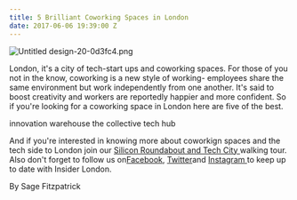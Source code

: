 ```yaml
---
title: 5 Brilliant Coworking Spaces in London
date: 2017-06-06 19:39:00 Z
---
```


![Untitled design-20-0d3fc4.png](/uploads/Untitled%20design-20-0d3fc4.png)

London, it's a city of tech-start ups and coworking spaces. For those of you not in the know, coworking is a new style of working- employees share the same environment but work independently from one another. It's said to boost creativity and workers are reportedly happier and more confident. So if you're looking for a coworking space in London here are five of the best.

innovation warehouse
the collective
tech hub

And if you're interested in knowing more about coworkign spaces and the tech side to London join our [Silicon Roundabout and Tech City ](http://www.insider-london.co.uk/tours/silicon-roundabout-and-tech-city-tour/)walking tour. Also don't forget to follow us on[Facebook](http://facebook.com/insiderlondon/?fref=ts), [Twitter](https://twitter.com/insiderlondon)and [Instagram ](https://www.instagram.com/insiderlondontours/)to keep up to date with Insider London.

By Sage Fitzpatrick